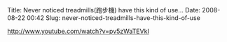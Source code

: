Title: Never noticed treadmills(跑步機) have this kind of use...
Date: 2008-08-22 00:42
Slug: never-noticed-treadmills-have-this-kind-of-use

<http://www.youtube.com/watch?v=pv5zWaTEVkI>
